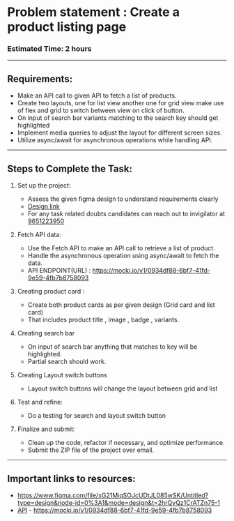 # Problem statement :  Create a product listing page 

### Estimated Time: 2 hours
---
## Requirements:
- Make an API call to given API to fetch a list of products.
- Create two layouts, one for list view another one for grid view make use of flex and grid to switch between view on click of button.
- On input of search bar variants matching to the search key should get highlighted
- Implement media queries to adjust the layout for different screen sizes.
- Utilize async/await for asynchronous operations while handling API.
---
## Steps to Complete the Task:

1. Set up the project:
    - Assess the given figma design to understand requirements clearly
    - [Design link](https://www.figma.com/file/xG21MiqSOJcUDtJL085wSK/Untitled?type=design&node-id=0%3A1&mode=design&t=2hrQyQz1CrATZn75-1)
    - For any task related doubts candidates can reach out to invigilator at [9651223950]()
2. Fetch API data:
    - Use the Fetch API to make an API call to retrieve a list of product.
    - Handle the asynchronous operation using async/await to fetch the data.
    - API ENDPOINT(URL) : https://mocki.io/v1/0934df88-6bf7-41fd-9e59-4fb7b8758093
3. Creating product card : 
    - Create both product cards as per given design 
    (Grid card and list card)
    - That includes product title , image , badge , variants.
4. Creating search bar 
    - On input of search bar anything that matches to key will be highlighted.
    - Partial search should work.
5. Creating Layout switch buttons 
    - Layout switch buttons will change the layout between grid and list

6. Test and refine:
    - Do a testing for search and layout switch button
    
 7. Finalize and submit:
    - Clean up the code, refactor if necessary, and optimize performance.
    - Submit the ZIP file of the project over email.
---

## Important links to resources:

- https://www.figma.com/file/xG21MiqSOJcUDtJL085wSK/Untitled?type=design&node-id=0%3A1&mode=design&t=2hrQyQz1CrATZn75-1
- [APl](https://mocki.io/v1/0934df88-6bf7-41fd-9e59-4fb7b8758093) - https://mocki.io/v1/0934df88-6bf7-41fd-9e59-4fb7b8758093
